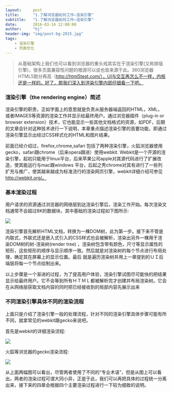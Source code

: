 ```yaml
---
layout:     post
title:      "1.了解浏览器如何工作—渲染引擎"
subtitle:   "1.了解浏览器如何工作—渲染引擎"
date:       2016-03-14 12:00:00
author:     "hj"
header-img: "img/post-bg-2015.jpg"
tags:
    - 渲染引擎
    - 页面优化
---
```


> 从基础架构上我们也可以看到浏览器的重头戏其实在于渲染引擎(又称排版引擎)，很多页面兼容性问题的根源可以说也皆来源于此。360浏览器HTML5跑分再高（http://html5test.com/），UI与交互再怎么不一样，内核还是一样的。好了，那我们深入到渲染引擎内部仔细看一下吧。

### 渲染引擎（the rendering engine）简述

渲染引擎的职责，正如字面上的意思就是负责从服务器端返回的HTML，XML，或者IMAGES等资源的渲染工作并显示给最终用户。通过浏览器插件（plug-in or browser extension）技术，它也能显示一些其他文档格式的资源，如PDF，后期的文章会针对这种技术进行一下说明，本章重点描述渲染引擎的首要功能，即通过渲染引擎显示出经过CSS样式化的HTML和图片结果。

前面已经介绍过，firefox,chrome,safari 包括了两种渲染引擎，火狐浏览器使用gecko，safari跟chrome（后来opera跟进）使用webkit. Webkit是一个开源的渲染引擎，起初只能用于linux平台，后来苹果公司apple对其源代码进行了扩展改造，使其能运行与mac跟windows 平台，后起之秀chrome对其有进行了一些列扩充与推广，使其越来越成为标准流行的渲染网页引擎，webkit详细介绍可参见 http://webkit.org/。

### 基本渲染过程

用户请求的资源通过浏览器的网络层到达渲染引擎后，渲染工作开始。每次渲染文档通常不会超过8K的数据块，其中基础的渲染过程如下图所示: 

![](http://s3.51cto.com/wyfs01/M01/32/B5/wKioJlKMTaXAjNhMAAAsKcj70g0019.jpg)

渲染引擎首先解析HTML文档，转换为一棵DOM树，此为第一步。接下来不管是内联式，外联式还是嵌入式引入的CSS样式也会被解析，渲染出另外一棵用于渲染DOM树的树-渲染树(render tree) ，渲染树包含带有颜色，尺寸等显示属性的矩形，这些矩形的顺序与显示顺序一致。然后就是对渲染树的每个节点进行布局处理，确定其在屏幕上的显示位置。最后 就是遍历渲染树并用上一章提到的ＵＩ后端层将每一个节点绘制出来。

以上步骤是一个渐进的过程，为了提高用户体验，渲染引擎试图尽可能快的把结果显示给最终用户。它不会等到所有ＨＴＭＬ都被解析完才创建并布局渲染树。它会在从网络层获取文档内容的同时把已经接收到的局部内容先展示出来

### 不同渲染引擎具体不同的渲染流程

上面只是介绍了渲染引擎一般的处理流程，针对不同的渲染引擎具体步骤可能有所不同，就拿常见的webkit跟gecko来说吧。

首先是webkit的详细渲染流程:

![](http://s7.51cto.com/wyfs01/M00/32/B6/wKioOVKMTaWS-07iAABLkjwxMSI417.jpg)

火狐等浏览器的gecko渲染流程:

![](http://s9.51cto.com/wyfs01/M00/32/B5/wKioJlKMTaaAWo0DAABMP04umJk180.jpg)

从上面两幅图可以看出，尽管两者使用了不同的“专业术语”，但是从图上可以看出，两者的渲染过程可谓大同小异，正是于此，我们可以再把具体的过程统一分离出来，接下来的四章会根据四个主要渲染过程进行一下较为细致的说明。